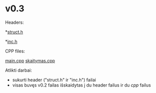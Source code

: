 # v0.3
Headers:

*[struct.h](https://github.com/Faustabu/1Projektas/blob/v.03/struct.h)

*[inc.h](https://github.com/Faustabu/1Projektas/blob/v.03/inc.h)

CPP files:

[main.cpp]()
[skaitymas.cpp]()

Atlikti darbai:

* sukurti header ("struct.h" ir "inc.h") failai
* visas buvęs v0.2 failas išskaidytas į du header failus ir du *cpp* failus

